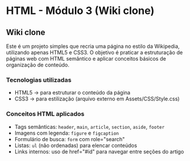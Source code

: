 # HTML - Módulo 3 (Wiki clone)

## Wiki clone

Este é um projeto simples que recria uma página no estilo da Wikipedia, utilizando apenas HTML5 e CSS3.
O objetivo é praticar a estruturação de páginas web com HTML semântico e aplicar conceitos básicos de organização de conteúdo.

### Tecnologias utilizadas

- HTML5 → para estruturar o conteúdo da página
- CSS3 → para estilização (arquivo externo em Assets/CSS/Style.css)

### Conceitos HTML aplicados

- Tags semânticas: `header`, `main`, `article`, `section`, `aside`, `footer`
- Imagens com legenda: `figure` e `figcaption`
- Formulário de busca: `form` com role="search"
- Listas: `ul` (não ordenadas) para elencar conteúdos
- Links internos: uso de href="#id" para navegar entre seções do artigo
